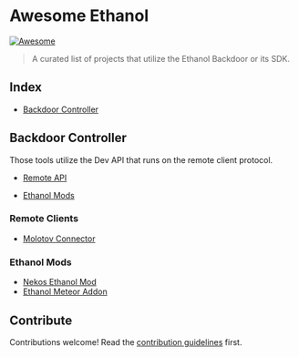 # Awesome Ethanol 
[![Awesome](https://awesome.re/badge.svg)](https://awesome.re)

> A curated list of projects that utilize the Ethanol Backdoor or its SDK.


## Index

- [Backdoor Controller](https://github.com/Satanaelcode/Awesome-Ethanol/edit/main/readme.md#backdoor-controller)


## Backdoor Controller

Those tools utilize the Dev API that runs on the remote client protocol.

- [Remote API](#remote-clients)

- [Ethanol Mods](#ethanol-mods)

### Remote Clients

- [Molotov Connector](https://github.com/Veslydev/EthanolRemoteDiscord)


### Ethanol Mods

- [Nekos Ethanol Mod](https://github.com/NekosAreKawaii/EthanolMod)
- [Ethanol Meteor Addon](https://github.com/Dark-Developments/Ethanol-Meteor-Addon)
  

## Contribute

Contributions welcome! Read the [contribution guidelines](contributing.md) first.
